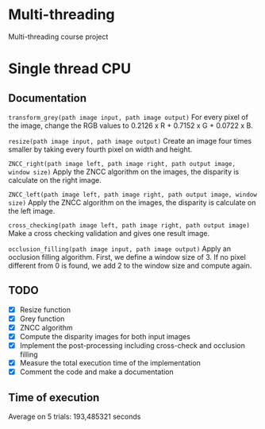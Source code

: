 # Multi-threading
Multi-threading course project

# Single thread CPU
## Documentation

```transform_grey(path image input, path image output)```
For every pixel of the image, change the RGB values to 0.2126 x R + 0.7152 x G + 0.0722 x B.

```resize(path image input, path image output)```
Create an image four times smaller by taking every fourth pixel on width and height.

```ZNCC_right(path image left, path image right, path output image, window size)```
Apply the ZNCC algorithm on the images, the disparity is calculate on the right image.

```ZNCC_left(path image left, path image right, path output image, window size)```
Apply the ZNCC algorithm on the images, the disparity is calculate on the left image.

```cross_checking(path image left, path image right, path output image)```
Make a cross checking validation and gives one result image.

```occlusion_filling(path image input, path image output)```
Apply an occlusion filling algorithm. First, we define a window size of 3. If no pixel different from 0 is found, we add 2 to the window size and compute again.


## TODO

- [x] Resize function
- [x] Grey function
- [x] ZNCC algorithm 
- [x] Compute the disparity images for both input images
- [x] Implement the post-processing including cross-check and occlusion filling
- [x] Measure the total execution time of the implementation
- [x] Comment the code and make a documentation

## Time of execution

Average on 5 trials: 193,485321 seconds